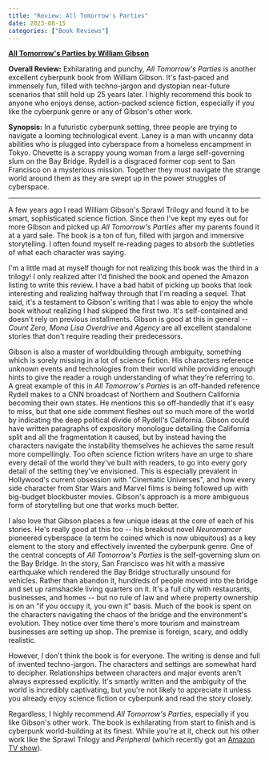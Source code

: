 ```yaml
---
title: "Review: All Tomorrow's Parties"
date: 2023-08-15
categories: ["Book Reviews"]
---
```


**[All Tomorrow's Parties by William Gibson](https://www.amazon.com/All-Tomorrows-Parties-Bridge-Trilogy/dp/0425190447)**

**Overall Review:** Exhilarating and punchy, _All Tomorrow's Parties_ is another excellent cyberpunk book from William Gibson. It's fast-paced and immensely fun, filled with techno-jargon and dystopian near-future scenarios that still hold up 25 years later. I highly recommend this book to anyone who enjoys dense, action-packed science fiction, especially if you like the cyberpunk genre or any of Gibson's other work.

**Synopsis:** In a futuristic cyberpunk setting, three people are trying to navigate a looming technological event. Laney is a man with uncanny data abilities who is plugged into cyberspace from a homeless encampment in Tokyo. Chevette is a scrappy young woman from a large self-governing slum on the Bay Bridge. Rydell is a disgraced former cop sent to San Francisco on a mysterious mission. Together they must navigate the strange world around them as they are swept up in the power struggles of cyberspace.

---

A few years ago I read William Gibson's Sprawl Trilogy and found it to be smart, sophisticated science fiction. Since then I've kept my eyes out for more Gibson and picked up _All Tomorrow's Parties_ after my parents found it at a yard sale. The book is a ton of fun, filled with jargon and immersive storytelling. I often found myself re-reading pages to absorb the subtleties of what each character was saying.

I'm a little mad at myself though for not realizing this book was the third in a trilogy! I only realized after I'd finished the book and opened the Amazon listing to write this review. I have a bad habit of picking up books that look interesting and realizing halfway through that I'm reading a sequel. That said, it's a testament to Gibson's writing that I was able to enjoy the whole book without realizing I had skipped the first two. It's self-contained and doesn't rely on previous installments. Gibson is good at this in general -- _Count Zero_, _Mona Lisa Overdrive_ and _Agency_ are all excellent standalone stories that don't require reading their predecessors.

 Gibson is also a master of worldbuilding through ambiguity, something which is sorely missing in a lot of science fiction. His characters reference unknown events and technologies from their world while providing enough hints to give the reader a rough understanding of what they're referring to. A great example of this in _All Tomorrow's Parties_ is an off-handed reference Rydell makes to a CNN broadcast of Northern and Southern California becoming their own states. He mentions this so off-handedly that it's easy to miss, but that one side comment fleshes out so much more of the world by indicating the deep political divide of Rydell's California. Gibson could have written paragraphs of expository monologue detailing the California split and all the fragmentation it caused, but by instead having the characters navigate the instability themselves he achieves the same result more compellingly. Too often science fiction writers have an urge to share every detail of the world they've built with readers, to go into every gory detail of the setting they've envisioned. This is especially prevalent in Hollywood's current obsession with "Cinematic Universes", and how every side character from Star Wars and Marvel films is being followed up with big-budget blockbuster movies. Gibson's approach is a more ambiguous form of storytelling but one that works much better.

I also love that Gibson places a few unique ideas at the core of each of his stories. He's really good at this too -- his breakout novel _Neuromancer_ pioneered cyberspace (a term he coined which is now ubiquitous) as a key element to the story and effectively invented the cyberpunk genre. One of the central concepts of _All Tomorrow's Parties_ is the self-governing slum on the Bay Bridge. In the story, San Francisco was hit with a massive earthquake which rendered the Bay Bridge structurally unsound for vehicles. Rather than abandon it, hundreds of people moved into the bridge and set up ramshackle living quarters on it. It's a full city with restaurants, businesses, and homes -- but no rule of law and where property ownership is on an "if you occupy it, you own it" basis. Much of the book is spent on the characters navigating the chaos of the bridge and the environment's evolution. They notice over time there's more tourism and mainstream businesses are setting up shop. The premise is foreign, scary, and oddly realistic.

However, I don't think the book is for everyone. The writing is dense and full of invented techno-jargon. The characters and settings are somewhat hard to decipher. Relationships between characters and major events aren't always expressed explicitly. It's smartly written and the ambiguity of the world is incredibly captivating, but you're not likely to appreciate it unless you already enjoy science fiction or cyberpunk and read the story closely.

Regardless, I highly recommend _All Tomorrow's Parties_, especially if you like Gibson's other work. The book is exhilarating from start to finish and is cyberpunk world-building at its finest. While you're at it, check out his other work like the Sprawl Trilogy and _Peripheral_ (which recently got an [Amazon TV show](https://www.amazon.com/The-Peripheral-Season-1/dp/B0B8TFMYXZ)).